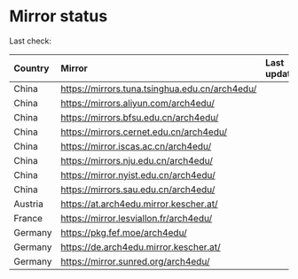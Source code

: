 <script src="./time.js"></script>
# Mirror status
Last check: <script type="text/javascript">localize(1705742190.9826849);</script>

|Country|Mirror|Last update|
|:------|:-----|:----------|
|China|https://mirrors.tuna.tsinghua.edu.cn/arch4edu/|<script type="text/javascript">localize(1705689142);</script>|
|China|https://mirrors.aliyun.com/arch4edu/|<script type="text/javascript">localize(1705732397);</script>|
|China|https://mirrors.bfsu.edu.cn/arch4edu/|<script type="text/javascript">localize(1705689142);</script>|
|China|https://mirrors.cernet.edu.cn/arch4edu/|<script type="text/javascript">localize(1705689142);</script>|
|China|https://mirror.iscas.ac.cn/arch4edu/|<script type="text/javascript">localize(1705689142);</script>|
|China|https://mirrors.nju.edu.cn/arch4edu/|<script type="text/javascript">localize(1705689142);</script>|
|China|https://mirror.nyist.edu.cn/arch4edu/|<script type="text/javascript">localize(1705689142);</script>|
|China|https://mirrors.sau.edu.cn/arch4edu/|<script type="text/javascript">localize(1705732397);</script>|
|Austria|https://at.arch4edu.mirror.kescher.at/|<script type="text/javascript">localize(1705732397);</script>|
|France|https://mirror.lesviallon.fr/arch4edu/|<script type="text/javascript">localize(1705689142);</script>|
|Germany|https://pkg.fef.moe/arch4edu/|<script type="text/javascript">localize(1705732397);</script>|
|Germany|https://de.arch4edu.mirror.kescher.at/|<script type="text/javascript">localize(1705732397);</script>|
|Germany|https://mirror.sunred.org/arch4edu/|<script type="text/javascript">localize(1705732397);</script>|

<script src="./tablefilter/tablefilter.js"></script>
<script src="./table.js"></script>